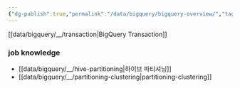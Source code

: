 ```yaml
---
{"dg-publish":true,"permalink":"/data/bigquery/bigquery-overview/","tags":["bigquery","overview"],"dgHomeLink":true,"dgShowBacklinks":true,"dgShowLocalGraph":true,"dgEnableSearch":true,"dgLinkPreview":"ture","noteIcon":"","created":"2024-10-02T18:51:46.477+09:00"}
---
```



[[data/bigquery/__/transaction\|BigQuery Transaction]]

### job knowledge
- [[data/bigquery/__/hive-partitioning\|하이브 파티셔닝]]
- [[data/bigquery/__/partitioning-clustering\|partitioning-clustering]]
